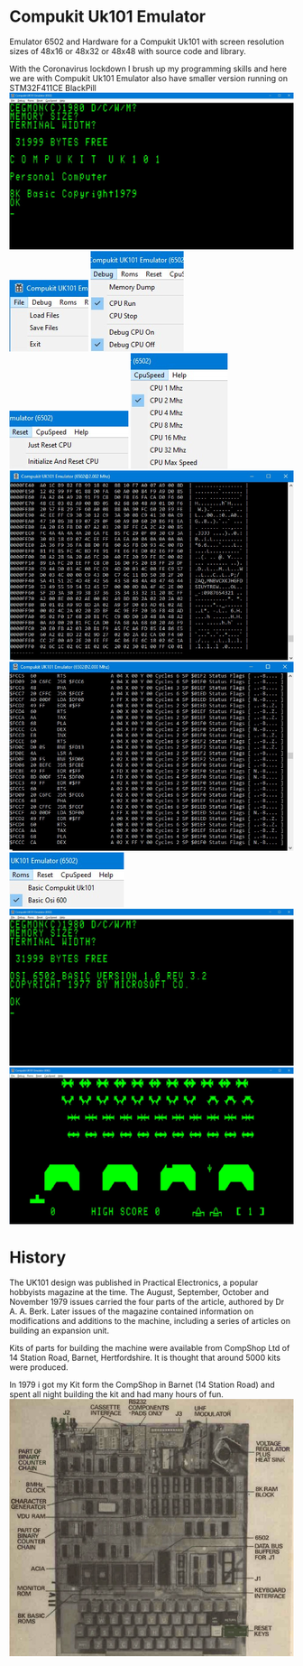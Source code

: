 # Compukit Uk101 Emulator
Emulator 6502 and Hardware for a Compukit Uk101 with screen resolution sizes of 48x16 or 48x32 or 48x48 with source code and library.

With the Coronavirus lockdown I brush up my programming skills and here we are with Compukit Uk101 Emulator also have smaller version running on STM32F411CE BlackPill
![Screenshot](imagefiles/image1.jpg)
![Screenshot](imagefiles/image3.jpg)
![Screenshot](imagefiles/image4.jpg)
![Screenshot](imagefiles/image6.jpg)
![Screenshot](imagefiles/image7.jpg)
![Screenshot](imagefiles/image9.jpg)
![Screenshot](imagefiles/image8.jpg)
![Screenshot](imagefiles/image5.jpg)
![Screenshot](imagefiles/image2.jpg)
![Screenshot](imagefiles/image10.jpg)

# History
The UK101 design was published in Practical Electronics, a popular hobbyists magazine at the time. The August, September, October and November 1979 issues carried the four parts of the article, authored by Dr A. A. Berk. Later issues of the magazine contained information on modifications and additions to the machine, including a series of articles on building an expansion unit.

Kits of parts for building the machine were available from CompShop Ltd of 14 Station Road, Barnet, Hertfordshire. It is thought that around 5000 kits were produced.

In 1979 i got my Kit form the CompShop in Barnet (14 Station Road) and spent all night building the kit and had many hours of fun.
![Screenshot](imagefiles/hardware.jpg) 
